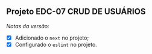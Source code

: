 ## Projeto EDC-07 CRUD DE USUÁRIOS

*Notas da versão:*

- [x] Adicionado o `next` no projeto;
- [x] Configurado o `eslint` no projeto.